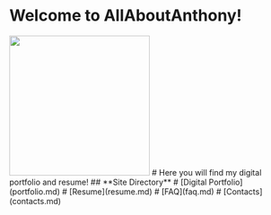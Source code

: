 # **Welcome to AllAboutAnthony**!
<img src="images/AMW123.jpg" width="250"/>
# Here you will find my digital portfolio and resume!
## **Site Directory**
# [Digital Portfolio](portfolio.md)
# [Resume](resume.md)
# [FAQ](faq.md)
# [Contacts](contacts.md)


